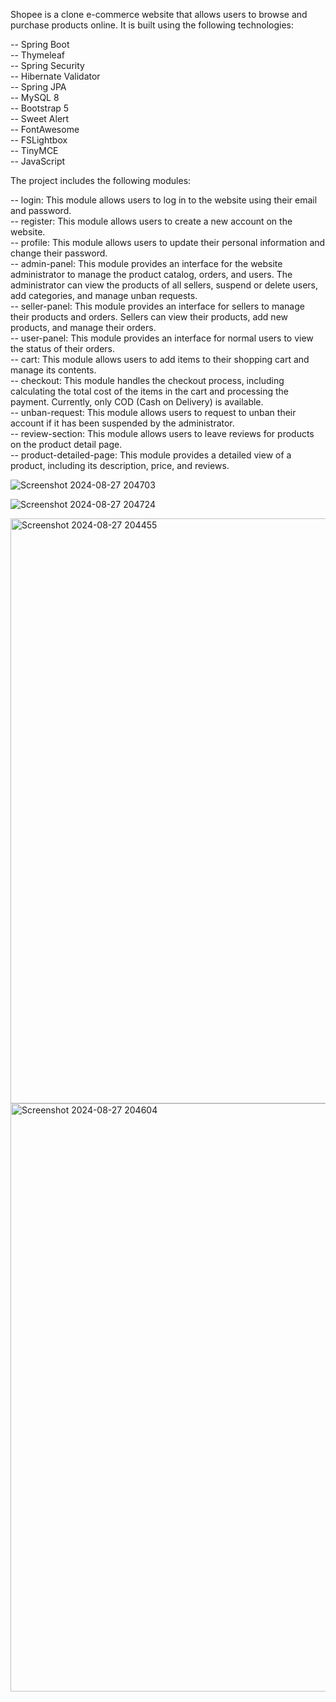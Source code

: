 Shopee is a clone e-commerce website that allows users to browse and purchase products online. It is built using the following technologies:

-- Spring Boot<br />
-- Thymeleaf<br />
-- Spring Security<br />
-- Hibernate Validator<br />
-- Spring JPA<br />
-- MySQL 8<br />
-- Bootstrap 5<br />
-- Sweet Alert<br />
-- FontAwesome<br />
-- FSLightbox<br />
-- TinyMCE<br />
-- JavaScript<br />

The project includes the following modules:

-- login: This module allows users to log in to the website using their email and password.<br />
-- register: This module allows users to create a new account on the website.<br />
-- profile: This module allows users to update their personal information and change their password.<br />
-- admin-panel: This module provides an interface for the website administrator to manage the product catalog, orders, and users. The administrator can view the products of 
   all sellers, suspend or delete users, add categories, and manage unban requests.<br />
-- seller-panel: This module provides an interface for sellers to manage their products and orders. Sellers can view their products, add new products, and manage their 
   orders.<br />
-- user-panel: This module provides an interface for normal users to view the status of their orders.<br />
-- cart: This module allows users to add items to their shopping cart and manage its contents.<br />
-- checkout: This module handles the checkout process, including calculating the total cost of the items in the cart and processing the payment. Currently, only COD (Cash on Delivery) is available.<br />
-- unban-request: This module allows users to request to unban their account if it has been suspended by the administrator.<br />
-- review-section: This module allows users to leave reviews for products on the product detail page.<br />
-- product-detailed-page: This module provides a detailed view of a product, including its description, price, and reviews.<br />

![Screenshot 2024-08-27 204703](https://github.com/user-attachments/assets/892d4f65-fe69-4637-9f75-311b1f489ced)

![Screenshot 2024-08-27 204724](https://github.com/user-attachments/assets/14d2103b-5882-420a-8202-dc49e0456ba5)

<img width="936" alt="Screenshot 2024-08-27 204455" src="https://github.com/user-attachments/assets/39cce697-4821-4547-96b3-088835375ebb">

<img width="941" alt="Screenshot 2024-08-27 204604" src="https://github.com/user-attachments/assets/f2a24038-0aa5-4f83-9e5f-04e9051db7bb">




